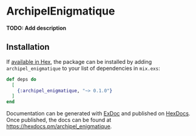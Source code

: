 # ArchipelEnigmatique

**TODO: Add description**

## Installation

If [available in Hex](https://hex.pm/docs/publish), the package can be installed
by adding `archipel_enigmatique` to your list of dependencies in `mix.exs`:

```elixir
def deps do
  [
    {:archipel_enigmatique, "~> 0.1.0"}
  ]
end
```

Documentation can be generated with [ExDoc](https://github.com/elixir-lang/ex_doc)
and published on [HexDocs](https://hexdocs.pm). Once published, the docs can
be found at <https://hexdocs.pm/archipel_enigmatique>.

